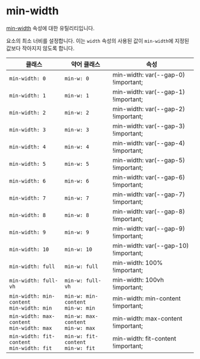 # min-width

[min-width](https://developer.mozilla.org/en-US/docs/Web/CSS/min-width) 속성에 대한 유틸리티입니다.

요소의 최소 너비를 설정합니다. 이는 <code>width</code> 속성의 사용된 값이 <code>min-width</code>에 지정된 값보다 작아지지 않도록 합니다.

<table>
  <thead>
    <tr>
      <th scope="col">클래스</th>
      <th scope="col">약어 클래스</th>
      <th scope="col">속성</th>
    </tr>
  </thead>
  <tbody>
  <tr>
  <td><code>min-width: 0</code></td>
  <td><code>min-w: 0</code></td>
  <td><span class="code">min-width: var(--gap-0) !important;</span></td>
</tr>
<tr>
  <td><code>min-width: 1</code></td>
  <td><code>min-w: 1</code></td>
  <td><span class="code">min-width: var(--gap-1) !important;</span></td>
</tr>
<tr>
  <td><code>min-width: 2</code></td>
  <td><code>min-w: 2</code></td>
  <td><span class="code">min-width: var(--gap-2) !important;</span></td>
</tr>
<tr>
  <td><code>min-width: 3</code></td>
  <td><code>min-w: 3</code></td>
  <td><span class="code">min-width: var(--gap-3) !important;</span></td>
</tr>
<tr>
  <td><code>min-width: 4</code></td>
  <td><code>min-w: 4</code></td>
  <td><span class="code">min-width: var(--gap-4) !important;</span></td>
</tr>
<tr>
  <td><code>min-width: 5</code></td>
  <td><code>min-w: 5</code></td>
  <td><span class="code">min-width: var(--gap-5) !important;</span></td>
</tr>
<tr>
  <td><code>min-width: 6</code></td>
  <td><code>min-w: 6</code></td>
  <td><span class="code">min-width: var(--gap-6) !important;</span></td>
</tr>
<tr>
  <td><code>min-width: 7</code></td>
  <td><code>min-w: 7</code></td>
  <td><span class="code">min-width: var(--gap-7) !important;</span></td>
</tr>
<tr>
  <td><code>min-width: 8</code></td>
  <td><code>min-w: 8</code></td>
  <td><span class="code">min-width: var(--gap-8) !important;</span></td>
</tr>
<tr>
  <td><code>min-width: 9</code></td>
  <td><code>min-w: 9</code></td>
  <td><span class="code">min-width: var(--gap-9) !important;</span></td>
</tr>
<tr>
  <td><code>min-width: 10</code></td>
  <td><code>min-w: 10</code></td>
  <td><span class="code">min-width: var(--gap-10) !important;</span></td>
</tr>
<tr>
  <td><code>min-width: full</code></td>
  <td><code>min-w: full</code></td>
  <td><span class="code">min-width: 100% !important;</span></td>
</tr>
<tr>
  <td><code>min-width: full-vh</code></td>
  <td><code>min-w: full-vh</code></td>
  <td><span class="code">min-width: 100vh !important;</span></td>
</tr>
<tr>
  <td>
    <code>min-width: min-content</code><br>
    <code>min-width: min</code>
  </td>
  <td>
    <code>min-w: min-content</code><br>
    <code>min-w: min</code>
  </td>
  <td><span class="code">min-width: min-content !important;</span></td>
</tr>
<tr>
  <td>
    <code>min-width: max-content</code><br>
    <code>min-width: max</code>
  </td>
  <td>
    <code>min-w: max-content</code><br>
    <code>min-w: max</code>
  </td>
  <td><span class="code">min-width: max-content !important;</span></td>
</tr>
<tr>
  <td>
    <code>min-width: fit-content</code><br>
    <code>min-width: fit</code>
  </td>
  <td>
    <code>min-w: fit-content</code><br>
    <code>min-w: fit</code>
  </td>
  <td><span class="code">min-width: fit-content !important;</span></td>
</tr>

  </tbody>

</table>
